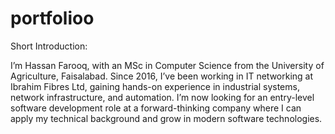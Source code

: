 # portfolioo

Short Introduction:

I’m Hassan Farooq, with an MSc in Computer Science from the University of Agriculture, Faisalabad. Since 2016, I’ve been working in IT networking at Ibrahim Fibres Ltd, gaining hands-on experience in industrial systems, network infrastructure, and automation. 
I’m now looking for an entry-level software development role at a forward-thinking company where I can apply my technical background and grow in modern software technologies.

